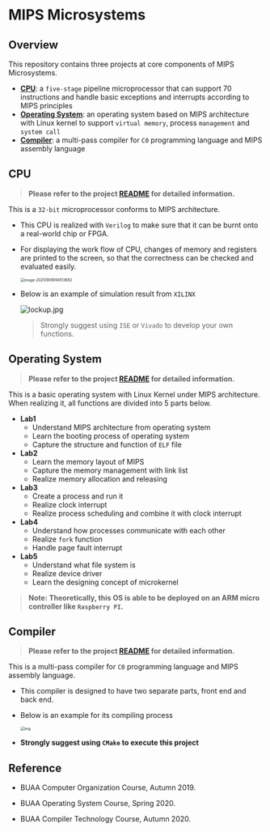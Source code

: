 # MIPS Microsystems

## Overview

This repository contains three projects at core components of MIPS Microsystems.

* [**CPU**](https://github.com/SilenceX12138/MIPS-Microsystems/tree/master/CPU): a `five-stage` pipeline microprocessor that can support 70 instructions and handle basic exceptions and interrupts according to MIPS principles
* [**Operating System**](https://github.com/SilenceX12138/MIPS-Microsystems/tree/master/Operating%20System): an operating system based on MIPS architecture with Linux kernel to support `virtual memory`, process `management` and `system call`
* [**Compiler**](https://github.com/SilenceX12138/MIPS-Microsystems/tree/master/Compiler): a multi-pass compiler for `C0` programming language and MIPS assembly language

## CPU

> **Please refer to the project [README](https://github.com/SilenceX12138/MIPS-Microsystems/tree/master/CPU) for detailed information.**

This is a `32-bit` microprocessor conforms to MIPS architecture.

* This CPU is realized with `Verilog` to make sure that it can be burnt onto a real-world chip or FPGA.

* For displaying the work flow of CPU, changes of memory and registers are printed to the screen, so that the correctness can be checked and evaluated easily.

  <img src="https://i.loli.net/2021/09/09/xk1jZbHDrUfSKFz.png" alt="image-20210909094513682" style="zoom:50%;" />

* Below is an example of simulation result from `XILINX`

  ![lockup.jpg](https://forums.xilinx.com/t5/image/serverpage/image-id/45181i8D2B03B232CCA497/image-size/original?v=1.0&px=-1)

  > Strongly suggest using `ISE` or `Vivado` to develop your own functions.

## Operating System

> **Please refer to the project [README](https://github.com/SilenceX12138/MIPS-Microsystems/tree/master/Operating%20System) for detailed information.**

This is a basic operating system with Linux Kernel under MIPS architecture. When realizing it, all functions are divided into 5 parts below.

* **Lab1**
  * Understand MIPS architecture from operating system
  * Learn the booting process of operating system
  * Capture the structure and function of `ELF` file
* **Lab2**
  * Learn the memory layout of MIPS
  * Capture the memory management with link list
  * Realize memory allocation and releasing
* **Lab3**
  * Create a process and run it
  * Realize clock interrupt
  * Realize process scheduling and combine it with clock interrupt
* **Lab4**
  * Understand how processes communicate with each other
  * Realize `fork` function
  * Handle page fault interrupt
* **Lab5**
  * Understand what file system is
  * Realize device driver
  * Learn the designing concept of microkernel

> **Note: Theoretically, this OS is able to be deployed on an ARM micro controller like `Raspberry PI`.**

## Compiler

> **Please refer to the project [README](https://github.com/SilenceX12138/MIPS-Microsystems/tree/master/Compiler) for detailed information.**

This is a multi-pass compiler for `C0` programming language and MIPS assembly language.

* This compiler is designed to have two separate parts, front end and back end.

* Below is an example for its compiling process

  <img src="https://i.loli.net/2021/09/09/21qjYHcZKU5FErP.jpg" alt="img" style="zoom:50%;" />

* **Strongly suggest using `CMake` to execute this project**

## Reference

* BUAA Computer Organization Course, Autumn 2019.

* BUAA Operating System Course, Spring 2020.

* BUAA Compiler Technology Course, Autumn 2020.